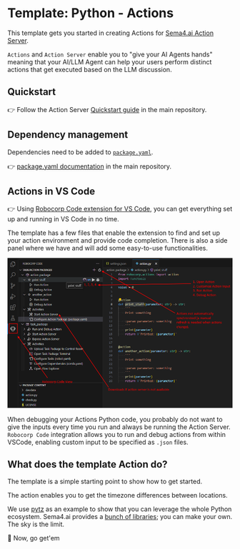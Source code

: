 # Template: Python - Actions

This template gets you started in creating Actions for [Sema4.ai Action Server](https://github.com/sema4ai/actions/tree/master/action_server/docs#readme).

`Actions` and `Action Server` enable you to "give your AI Agents hands" meaning that your AI/LLM Agent can help your users perform distinct actions that get executed based on the LLM discussion.

## Quickstart

👉 Follow the Action Server [Quickstart guide](https://github.com/sema4ai/actions?tab=readme-ov-file#%EF%B8%8F-quickstart) in the main repository.


## Dependency management

Dependencies need to be added to [`package.yaml`](package.yaml).

👉 [package.yaml documentation](https://github.com/sema4ai/actions/blob/master/action_server/docs/guides/01-package-yaml.md) in the main repository.

## Actions in VS Code 

👉 Using [Robocorp Code extension for VS Code](https://marketplace.visualstudio.com/items?itemName=robocorp.robocorp-code), you can get everything set up and running in VS Code in no time.

The template has a few files that enable the extension to find and set up your action environment and provide code completion. There is also a side panel where we have and will add some easy-to-use functionalities.

![](docs/vscode.png)

When debugging your Actions Python code, you probably do not want to give the inputs every time you run and always be running the Action Server. `Robocorp Code` integration allows you to run and debug actions from within VSCode, enabling custom input to be specified as `.json` files.


## What does the template Action do?

The template is a simple starting point to show how to get started.

The action enables you to get the timezone differences between locations.

We use [pytz](https://pypi.org/project/pytz/) as an example to show that you can leverage the whole Python ecosystem. Sema4.ai provides a [bunch of libraries](https://pypi.org/search/?q=robocorp-); you can make your own. The sky is the limit.

🚀 Now, go get'em


